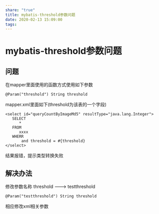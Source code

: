 ```yaml
---
share: "true"
title: mybatis-threshold参数问题
date: 2020-02-13 15:09:00
tags: 
---
```


# mybatis-threshold参数问题

## 问题

在mapper里面使用的函数方式使用如下参数

```
@Param("threshold") String threshold
```

mapper.xml里面如下(threshold为该表的一个字段)

```
<select id="queryCountByImageMd5" resultType="java.lang.Integer">
   SELECT
      *
   FROM
      xxxx
   WHERR
       and threshold = #{threshold}
</select>
```

结果报错，提示类型转换失败

## 解决办法

修改参数名称   threshold  ---> testthreshold

```
@Param("testthreshold") String threshold
```

相应修改xml相关参数


